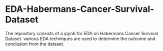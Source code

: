 # EDA-Habermans-Cancer-Survival-Dataset
The repository consists of a ipynb for EDA on Habermans Cancer Survival Dataset. various EDA techniques are used to determine the outcome and conclusion from the dataset.

